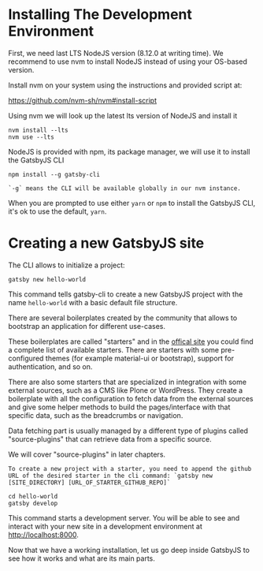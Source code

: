 # Installing The Development Environment

First, we need last LTS NodeJS version (8.12.0 at writing time).
We recommend to use nvm to install NodeJS instead of using your OS-based version.

Install nvm on your system using the instructions and provided script at:

<https://github.com/nvm-sh/nvm#install-script>

Using nvm we will look up the latest lts version of NodeJS and install it

```shell
nvm install --lts
nvm use --lts
```

NodeJS is provided with npm, its package manager, we will use it to install the GatsbyJS CLI

```shell
npm install --g gatsby-cli
```

```{note}
`-g` means the CLI will be available globally in our nvm instance.
```

When you are prompted to use either `yarn` or `npm` to install the GatsbyJS CLI, it's ok to use the default, `yarn`.

# Creating a new GatsbyJS site

The CLI allows to initialize a project:

```shell
gatsby new hello-world
```

This command tells gatsby-cli to create a new GatsbyJS project with the name `hello-world` with a basic default file structure.

There are several boilerplates created by the community that allows to bootstrap an application for different use-cases.

These boilerplates are called "starters" and in the [offical site](https://www.gatsbyjs.org/starters/?v=2) you could
find a complete list of available starters. There are starters with some pre-configured themes (for example material-ui or bootstrap), support for authentication, and so on.

There are also some starters that are specialized in integration with some external sources, such as a CMS like Plone or WordPress.
They create a boilerplate with all the configuration to fetch data from the external sources and give some helper methods to build the pages/interface with that specific data, such as the breadcrumbs or navigation.

Data fetching part is usually managed by a different type of plugins called "source-plugins" that can retrieve data from a specific source.

We will cover "source-plugins" in later chapters.

```{note}
To create a new project with a starter, you need to append the github URL of the desired starter in the cli command: `gatsby new [SITE_DIRECTORY] [URL_OF_STARTER_GITHUB_REPO]`
```

```shell
cd hello-world
gatsby develop
```

This command starts a development server.
You will be able to see and interact with your new site in a development environment at <http://localhost:8000>.

Now that we have a working installation, let us go deep inside GatsbyJS to see how it works and what are its main parts.
